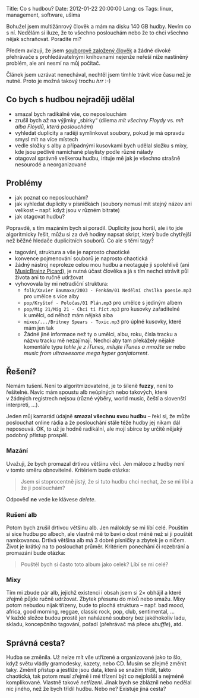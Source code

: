 Title: Co s hudbou?
Date: 2012-01-22 20:00:00
Lang: cs
Tags: linux, management, software, ušima

Bohužel jsem multižánrový člověk a mám na disku 140 GB hudby. Nevím co s ní. Nedělám si iluze, že to všechno poslouchám nebo že to chci všechno nějak schraňovat. Poradíte mi?

Předem avizuji, že jsem [souborově založený člověk](https://github.com/Littlemaple/elk) a žádné divoké přehrávače s prohledávatelnými knihovnami nejenže neřeší níže nastíněný problém, ale ani nesmí na můj počítač.

Článek jsem uzrávat nenechával, nechtěl jsem tímhle trávit více času než je nutné. Proto je možná takový trochu *hrr* :-)

## Co bych s hudbou nejraději udělal

-   smazal bych radikálně vše, co neposlouchám
-   zrušil bych až na výjimky „sbírky“ (dilema *mít všechny Floydy* vs. *mít alba Floydů, která poslouchám*)
-   vyhledat duplicity a raději symlinkovat soubory, pokud je má opravdu smysl mít na více místech
-   vedle složky s alby a případnými kusovkami bych udělal složku s mixy, kde jsou pečlivě namíchané playlisty podle různé nálady
-   otagoval správně veškerou hudbu, irituje mě jak je všechno strašně nesourodé a neorganizované

## Problémy

-   jak poznat co neposlouchám?
-   jak vyhledat duplicity v písničkách (soubory nemusí mít stejný název ani velikost – např. když jsou v různém bitrate)
-   jak otagovat hudbu?

Popravdě, s tím mazáním bych si poradil. Duplicity jsou horší, ale i to jde algoritmicky řešit, můžu si za dvě hodiny napsat skript, který bude chytřejší než běžné hledače duplicitních souborů. Co ale s těmi tagy?

-   tagování, struktura a vše je naprosto chaotické
-   konvence pojmenování souborů je naprosto chaotická
-   žádný nástroj neproleze celou mou hudbu a neotaguje ji spolehlivě (ani [MusicBrainz Picard](http://musicbrainz.org/doc/MusicBrainz_Picard)), je nutná účast člověka a já s tím nechci strávit půl života ani to ručně udržovat
-   vyhovovala by mi netradiční struktura:
    -   `folk/Xavier Baumaxa/2003 - Fenkám/01 Nedělní chvilka poesie.mp3` pro umělce s více alby
    -   `pop/Kryštof - Poločas/01 Plán.mp3` pro umělce s jediným albem
    -   `pop/Mig 21/Mig 21 - Chci ti říct.mp3` pro kusovky zařaditelné k umělci, od něhož mám nějaká alba
    -   `mixes/.../Britney Spears - Toxic.mp3` pro úplné kusovky, které mám jen tak
    -   Žádné jiné informace než ty o umělci, albu, roku, čísla tracku a názvu tracku mě nezajímají. Nechci aby tam překážely nějaké komentáře typu *tohle je z iTunes, milujte iTunes a množte se* nebo *music from ultrawesome mega hyper ganjatorrent*.

## Řešení?

Nemám tušení. Není to algoritmizovatelné, je to šíleně **fuzzy**, není to řešitelné. Navíc mám spoustu alb neúplných nebo takových, které v žádných registrech nejsou (různé výběry, world music, čeští a slovenští interpreti, …).

Jeden můj kamarád údajně **smazal všechnu svou hudbu** – řekl si, že může poslouchat online rádia a že poslouchání stále téže hudby jej nikam dál neposouvá. OK, to už je hodně radikální, ale mojí sbírce by určitě nějaký podobný přístup prospěl.

### Mazání

Uvažuji, že bych promazal drtivou většinu věcí. Jen máloco z hudby není v tomto směru obnovitelné. Kritériem bude otázka:

> Jsem si stoprocentně jistý, že si tuto hudbu chci nechat, že se mi
> líbí a že ji poslouchám?

Odpověď **ne** vede ke klávese *delete*.

### Rušení alb

Potom bych zrušil drtivou většinu alb. Jen málokdy se mi líbí celé. Pouštím si sice hudbu po albech, ale vlastně mě to baví o dost méně než si ji pouštět namixovanou. Drtivá většina alb má 3 dobré písničky a zbytek je o ničem. Život je krátký na to poslouchat průměr. Kritériem ponechání či rozebrání a promazání bude otázka:

> Pouštěl bych si často toto album jako celek? Líbí se mi celé?

### Mixy

Tím mi zbude pár alb, jejichž existenci i obsah jsem si 2× obhájil a které zřejmě půjde ručně udržovat. Zbytek přesunu do mixů nebo smažu. Mixy potom nebudou nijak třízeny, bude to plochá struktura – např. bad mood, africa, good morning, reggae, classic rock, pop, club, sentimental, … V každé složce budou prostě jen naházené soubory bez jakéhokoliv ladu, skladu, koncepčního tagování, pořadí (přehrávač má přece *shuffle*), atd.

## Správná cesta?

Hudba se změnila. Už nelze mít vše utřízené a organizované jako to šlo, když světu vládly gramodesky, kazety, nebo CD. Musím se zřejmě změnit taky. Změnit přístup a jestliže jsou data, která se snažím třídit, takto chaotická, tak potom musí zřejmě i mé třízení být co nejplošší a nejméně komplikované. Vlastně takové *netřízení*. Jinak bych se zbláznil nebo nedělal nic jiného, než že bych třídil hudbu. Nebo ne? Existuje jiná cesta?
